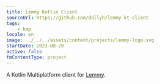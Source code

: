 ```yaml
---
title: Lemmy Kotlin Client
sourceUrl: https://github.com/dallyh/lemmy-kt-client
tags:
    - kmp
locale: en
image: ../../../assets/content/projects/lemmy-logo.svg
startDate: 2023-08-20
active: false
fmContentType: project
---
```


A Kotlin Multiplatform client for [Lemmy](https://join-lemmy.org/).
